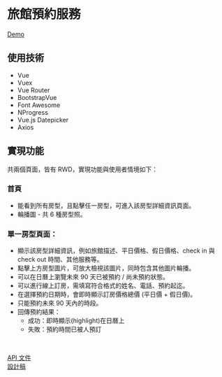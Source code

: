 # 旅館預約服務
[Demo](https://yachen168.github.io/Hotel-Reservation/)
## 使用技術
- Vue
- Vuex
- Vue Router
- BootstrapVue
- Font Awesome
- NProgress
- Vue.js Datepicker
- Axios

## 實現功能
共兩個頁面，皆有 RWD，實現功能與使用者情境如下：

### 首頁
- 能看到所有房型，且點擊任一房型，可進入該房型詳細資訊頁面。
- 輪播圖 - 共 6 種房型照。

### 單一房型頁面：
- 顯示該房型詳細資訊，例如旅館描述、平日價格、假日價格、check in 與 check out 時間、其他服務等。
- 點擊上方房型圖片，可放大檢視該圖片，同時包含其他圖片輪播。
- 可以在日曆上瀏覽未來 90 天已被預約 / 尚未預約狀態。
- 可以進行線上訂房，需填寫符合格式的姓名、電話、預約起迄。
- 在選擇預約日期時，會即時顯示訂房價格總價 (平日價 + 假日價)。
- 只能預約未來 90 天內的時段。
- 回傳預約結果：
  - 成功：即時顯示(highlight)在日曆上
  - 失敗：預約時間已被人預訂



<br>

[API 文件](https://challenge.thef2e.com/news/17) <br>
[設計稿](https://z7x2c0v0b8.github.io/the_f2e_2nd/hotel_reservation.html#artboard0)
